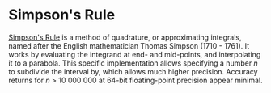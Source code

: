 # Simpson's Rule

[Simpson's Rule](https://en.m.wikipedia.org/wiki/Simpson%27s_rule) is a method of quadrature, or approximating integrals,
named after the English mathematician Thomas Simpson (1710 - 1761). It works by evaluating the integrand at end- and mid-points,
and interpolating it to a parabola. This specific implementation allows specifying a number *n* to subdivide the interval by,
which allows much higher precision. Accuracy returns for *n* > 10 000 000 at 64-bit floating-point precision appear minimal.
